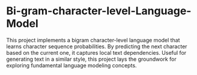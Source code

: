 # Bi-gram-character-level-Language-Model
This project implements a bigram character-level language model that learns character sequence probabilities. By predicting the next character based on the current one, it captures local text dependencies. Useful for generating text in a similar style, this project lays the groundwork for exploring fundamental language modeling concepts.
